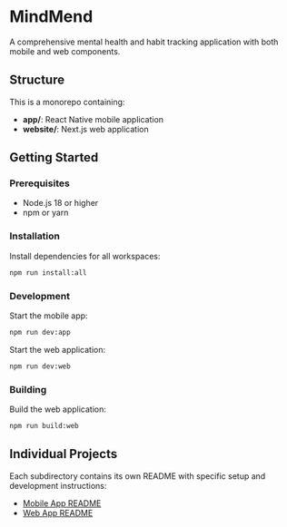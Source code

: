 # MindMend

A comprehensive mental health and habit tracking application with both mobile and web components.

## Structure

This is a monorepo containing:

- **app/**: React Native mobile application
- **website/**: Next.js web application

## Getting Started

### Prerequisites

- Node.js 18 or higher
- npm or yarn

### Installation

Install dependencies for all workspaces:

```bash
npm run install:all
```

### Development

Start the mobile app:

```bash
npm run dev:app
```

Start the web application:

```bash
npm run dev:web
```

### Building

Build the web application:

```bash
npm run build:web
```

## Individual Projects

Each subdirectory contains its own README with specific setup and development instructions:

- [Mobile App README](./app/README.md)
- [Web App README](./website/README.md)
